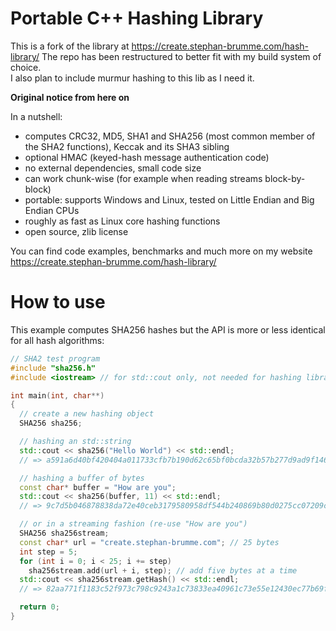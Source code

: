 # Portable C++ Hashing Library

This is a fork of the library at https://create.stephan-brumme.com/hash-library/
The repo has been restructured to better fit with my build system of choice.  
I also plan to include murmur hashing to this lib as I need it.  

**Original notice from here on**

In a nutshell:

- computes CRC32, MD5, SHA1 and SHA256 (most common member of the SHA2 functions), Keccak and its SHA3 sibling
- optional HMAC (keyed-hash message authentication code)
- no external dependencies, small code size
- can work chunk-wise (for example when reading streams block-by-block)
- portable: supports Windows and Linux, tested on Little Endian and Big Endian CPUs
- roughly as fast as Linux core hashing functions
- open source, zlib license

You can find code examples, benchmarks and much more on my website https://create.stephan-brumme.com/hash-library/

# How to use

This example computes SHA256 hashes but the API is more or less identical for all hash algorithms:

``` cpp
// SHA2 test program
#include "sha256.h"
#include <iostream> // for std::cout only, not needed for hashing library

int main(int, char**)
{
  // create a new hashing object
  SHA256 sha256;

  // hashing an std::string
  std::cout << sha256("Hello World") << std::endl;
  // => a591a6d40bf420404a011733cfb7b190d62c65bf0bcda32b57b277d9ad9f146e

  // hashing a buffer of bytes
  const char* buffer = "How are you";
  std::cout << sha256(buffer, 11) << std::endl;
  // => 9c7d5b046878838da72e40ceb3179580958df544b240869b80d0275cc07209cc

  // or in a streaming fashion (re-use "How are you")
  SHA256 sha256stream;
  const char* url = "create.stephan-brumme.com"; // 25 bytes
  int step = 5;
  for (int i = 0; i < 25; i += step)
    sha256stream.add(url + i, step); // add five bytes at a time
  std::cout << sha256stream.getHash() << std::endl;
  // => 82aa771f1183c52f973c798c9243a1c73833ea40961c73e55e12430ec77b69f6

  return 0;
}
```
